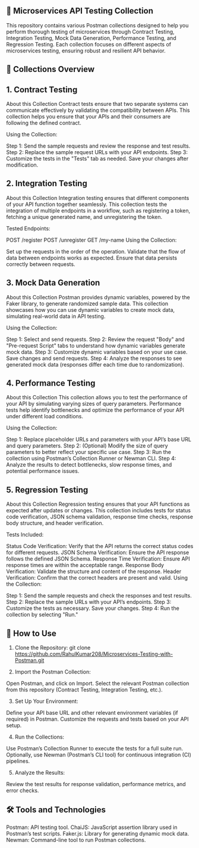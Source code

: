 ## 🧪 Microservices API Testing Collection
This repository contains various Postman collections designed to help you perform thorough testing of microservices through Contract Testing, Integration Testing, Mock Data Generation, Performance Testing, and Regression Testing. Each collection focuses on different aspects of microservices testing, ensuring robust and resilient API behavior.

## 📂 Collections Overview
## 1. Contract Testing
About this Collection
Contract tests ensure that two separate systems can communicate effectively by validating the compatibility between APIs. This collection helps you ensure that your APIs and their consumers are following the defined contract.

Using the Collection:

Step 1: Send the sample requests and review the response and test results.
Step 2: Replace the sample request URLs with your API endpoints.
Step 3: Customize the tests in the "Tests" tab as needed. Save your changes after modification.

## 2. Integration Testing
About this Collection
Integration testing ensures that different components of your API function together seamlessly. This collection tests the integration of multiple endpoints in a workflow, such as registering a token, fetching a unique generated name, and unregistering the token.

Tested Endpoints:

POST /register
POST /unregister
GET /my-name
Using the Collection:

Set up the requests in the order of the operation.
Validate that the flow of data between endpoints works as expected.
Ensure that data persists correctly between requests.

## 3. Mock Data Generation
About this Collection
Postman provides dynamic variables, powered by the Faker library, to generate randomized sample data. This collection showcases how you can use dynamic variables to create mock data, simulating real-world data in API testing.

Using the Collection:

Step 1: Select and send requests.
Step 2: Review the request "Body" and "Pre-request Script" tabs to understand how dynamic variables generate mock data.
Step 3: Customize dynamic variables based on your use case. Save changes and send requests.
Step 4: Analyze the responses to see generated mock data (responses differ each time due to randomization).

## 4. Performance Testing
About this Collection
This collection allows you to test the performance of your API by simulating varying sizes of query parameters. Performance tests help identify bottlenecks and optimize the performance of your API under different load conditions.

Using the Collection:

Step 1: Replace placeholder URLs and parameters with your API’s base URL and query parameters.
Step 2: (Optional) Modify the size of query parameters to better reflect your specific use case.
Step 3: Run the collection using Postman’s Collection Runner or Newman CLI.
Step 4: Analyze the results to detect bottlenecks, slow response times, and potential performance issues.

## 5. Regression Testing
About this Collection
Regression testing ensures that your API functions as expected after updates or changes. This collection includes tests for status code verification, JSON schema validation, response time checks, response body structure, and header verification.

Tests Included:

Status Code Verification: Verify that the API returns the correct status codes for different requests.
JSON Schema Verification: Ensure the API response follows the defined JSON Schema.
Response Time Verification: Ensure API response times are within the acceptable range.
Response Body Verification: Validate the structure and content of the response.
Header Verification: Confirm that the correct headers are present and valid.
Using the Collection:

Step 1: Send the sample requests and check the responses and test results.
Step 2: Replace the sample URLs with your API’s endpoints.
Step 3: Customize the tests as necessary. Save your changes.
Step 4: Run the collection by selecting "Run."


## 🚀 How to Use
1. Clone the Repository:
git clone https://github.com/RahulKumar208/Microservices-Testing-with-Postman.git

2. Import the Postman Collection:

Open Postman, and click on Import.
Select the relevant Postman collection from this repository (Contract Testing, Integration Testing, etc.).

3. Set Up Your Environment:

Define your API base URL and other relevant environment variables (if required) in Postman.
Customize the requests and tests based on your API setup.

4. Run the Collections:

Use Postman’s Collection Runner to execute the tests for a full suite run.
Optionally, use Newman (Postman’s CLI tool) for continuous integration (CI) pipelines.

5. Analyze the Results:

Review the test results for response validation, performance metrics, and error checks.

## 🛠️ Tools and Technologies
Postman: API testing tool.
ChaiJS: JavaScript assertion library used in Postman’s test scripts.
Faker.js: Library for generating dynamic mock data.
Newman: Command-line tool to run Postman collections.
